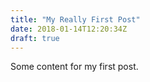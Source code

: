 ```yaml
---
title: "My Really First Post"
date: 2018-01-14T12:20:34Z
draft: true
---
```


Some content for my first post.
